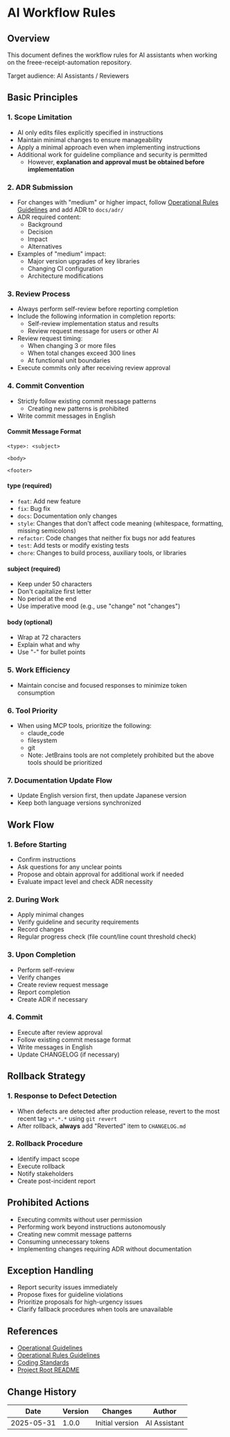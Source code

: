 # AI Workflow Rules

## Overview

This document defines the workflow rules for AI assistants when working on the freee-receipt-automation repository.

Target audience: AI Assistants / Reviewers

## Basic Principles

### 1. Scope Limitation

- AI only edits files explicitly specified in instructions
- Maintain minimal changes to ensure manageability
- Apply a minimal approach even when implementing instructions
- Additional work for guideline compliance and security is permitted
  - However, **explanation and approval must be obtained before implementation**

### 2. ADR Submission

- For changes with "medium" or higher impact, follow [Operational Rules Guidelines](./operational-rules.md) and add ADR
  to `docs/adr/`
- ADR required content:
  - Background
  - Decision
  - Impact
  - Alternatives
- Examples of "medium" impact:
  - Major version upgrades of key libraries
  - Changing CI configuration
  - Architecture modifications

### 3. Review Process

- Always perform self-review before reporting completion
- Include the following information in completion reports:
  - Self-review implementation status and results
  - Review request message for users or other AI
- Review request timing:
  - When changing 3 or more files
  - When total changes exceed 300 lines
  - At functional unit boundaries
- Execute commits only after receiving review approval

### 4. Commit Convention

- Strictly follow existing commit message patterns
  - Creating new patterns is prohibited
- Write commit messages in English

#### Commit Message Format

```text
<type>: <subject>

<body>

<footer>
```

#### type (required)

- `feat`: Add new feature
- `fix`: Bug fix
- `docs`: Documentation only changes
- `style`: Changes that don't affect code meaning (whitespace, formatting, missing semicolons)
- `refactor`: Code changes that neither fix bugs nor add features
- `test`: Add tests or modify existing tests
- `chore`: Changes to build process, auxiliary tools, or libraries

#### subject (required)

- Keep under 50 characters
- Don't capitalize first letter
- No period at the end
- Use imperative mood (e.g., use "change" not "changes")

#### body (optional)

- Wrap at 72 characters
- Explain what and why
- Use "-" for bullet points

### 5. Work Efficiency

- Maintain concise and focused responses to minimize token consumption

### 6. Tool Priority

- When using MCP tools, prioritize the following:
  - claude_code
  - filesystem
  - git
  - Note: JetBrains tools are not completely prohibited but the above tools should be prioritized

### 7. Documentation Update Flow

- Update English version first, then update Japanese version
- Keep both language versions synchronized

## Work Flow

### 1. Before Starting

- Confirm instructions
- Ask questions for any unclear points
- Propose and obtain approval for additional work if needed
- Evaluate impact level and check ADR necessity

### 2. During Work

- Apply minimal changes
- Verify guideline and security requirements
- Record changes
- Regular progress check (file count/line count threshold check)

### 3. Upon Completion

- Perform self-review
- Verify changes
- Create review request message
- Report completion
- Create ADR if necessary

### 4. Commit

- Execute after review approval
- Follow existing commit message format
- Write messages in English
- Update CHANGELOG (if necessary)

## Rollback Strategy

### 1. Response to Defect Detection

- When defects are detected after production release, revert to the most recent tag `v*.*.*` using `git revert`
- After rollback, **always** add "Reverted" item to `CHANGELOG.md`

### 2. Rollback Procedure

- Identify impact scope
- Execute rollback
- Notify stakeholders
- Create post-incident report

## Prohibited Actions

- Executing commits without user permission
- Performing work beyond instructions autonomously
- Creating new commit message patterns
- Consuming unnecessary tokens
- Implementing changes requiring ADR without documentation

## Exception Handling

- Report security issues immediately
- Propose fixes for guideline violations
- Prioritize proposals for high-urgency issues
- Clarify fallback procedures when tools are unavailable

## References

- [Operational Guidelines](./operational-guidelines.md)
- [Operational Rules Guidelines](./operational-rules.md)
- [Coding Standards](../standards/coding-standards.md)
- [Project Root README](../../README.md)

## Change History

| Date       | Version | Changes         | Author       |
| ---------- | ------- | --------------- | ------------ |
| 2025-05-31 | 1.0.0   | Initial version | AI Assistant |
